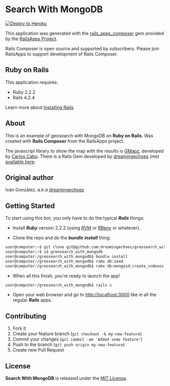 Search With MongoDB
================

[![Deploy to Heroku](https://www.herokucdn.com/deploy/button.png)](https://heroku.com/deploy)

This application was generated with the [rails_apps_composer](https://github.com/RailsApps/rails_apps_composer) gem
provided by the [RailsApps Project](http://railsapps.github.io/).

Rails Composer is open source and supported by subscribers. Please join RailsApps to support development of Rails Composer.

Ruby on Rails
-------------

This application requires:

- Ruby 2.2.2
- Rails 4.2.4

Learn more about [Installing Rails](http://railsapps.github.io/installing-rails.html).

About
-----

This is an example of geosearch with MongoDB on **Ruby on Rails**. Was created with **Rails Composer** from the RailsApps project.

The javascript library to show the map with the results is [GMapz](https://github.com/carloscabo/gmapz),
developed by [Carlos Cabo](https://github.com/carloscabo). There is a Rails Gem developed by [dreamingechoes](https://github.com/dreamingechoes) (me) [available here](https://rubygems.org/gems/gmapz_rails).


Original author
---------------

Iván González, *a.k.a* [dreamingechoes](https://github.com/dreamingechoes)

Getting Started
---------------

To start using this bot, you only have to do the typical ***Rails*** things:

* Install ***Ruby*** version 2.2.2 (using [RVM](https://github.com/rvm/rvm) or [RBenv](https://github.com/sstephenson/rbenv) or whatever).

* Clone the repo and do the ***bundle install*** thing:

```sh
user@computer:~$ git clone git@github.com:dreamingechoes/greosearch_with_mongodb.git
user@computer:~$ cd greosearch_with_mongodb
user@computer:/greosearch_with_mongodb$ bundle install
user@computer:/greosearch_with_mongodb$ rake db:seed
user@computer:/greosearch_with_mongodb$ rake db:mongoid:create_indexes
```

* When all this finish, you're ready to launch the app!

```sh
user@computer:/greosearch_with_mongodb$ rails s
```

* Open your web browser and go to [http://localhost:3000](http://localhost:3000) like in all the regular ***Rails*** apps.

Contributing
------------

1. Fork it
2. Create your feature branch (`git checkout -b my-new-feature`)
3. Commit your changes (`git commit -am 'Added some feature'`)
4. Push to the branch (`git push origin my-new-feature`)
5. Create new Pull Request

License
-------

**Search With MongoDB** is released under the [MIT License](http://www.opensource.org/licenses/MIT).
